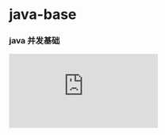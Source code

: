 # java-base
### java 并发基础
![avatar](http://mm.edrawsoft.cn/map.html?obj=qqFCC81004664773D497B27376325CCB67/Personal/java%E9%AB%98%E5%B9%B6%E5%8F%91/java%E5%A4%9A%E7%BA%BF%E7%A8%8B%E5%9F%BA%E7%A1%80.emmx)